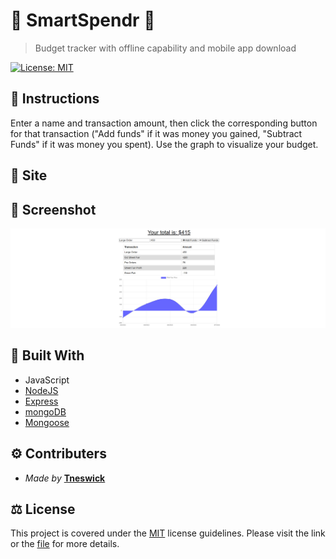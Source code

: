 # 🧠 SmartSpendr 💸

>Budget tracker with offline capability and mobile app download

[![License: MIT](https://img.shields.io/badge/License-MIT-yellow.svg)](https://opensource.org/licenses/MIT)

## 📃 Instructions
Enter a name and transaction amount, then click the corresponding button for that transaction ("Add funds" if it was money you gained, "Subtract Funds" if it was money you spent). Use the graph to visualize your budget.

## 🔗 Site

## 📸 Screenshot
![Screenshot](./public/images/SmartSpendr-screenshot.png)

## 🔨 Built With
- JavaScript
- [NodeJS](https://nodejs.org)
- [Express](https://www.npmjs.com/package/express)
- [mongoDB](https://www.mongodb.com/)
- [Mongoose](https://www.npmjs.com/package/mongoose)

## ⚙ Contributers
- *Made by* **[Tneswick](https://github.com/Tneswick)**

## ⚖ License
This project is covered under the [MIT](https://opensource.org/licenses/MIT) license guidelines.
Please visit the link or the [file](./LICENSE) for more details.